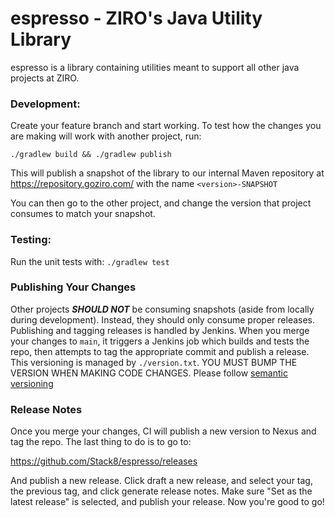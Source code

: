# espresso - ZIRO's Java Utility Library

espresso is a library containing utilities meant to support all other java projects at ZIRO.

### Development:
Create your feature branch and start working. To test how the changes you are making will work with another project, run:
```
./gradlew build && ./gradlew publish
```
This will publish a snapshot of the library to our internal Maven repository at https://repository.goziro.com/ with 
the name `<version>-SNAPSHOT`

You can then go to the other project, and change the version that project consumes to match your snapshot.

### Testing:
Run the unit tests with:
`./gradlew test`

### Publishing Your Changes
Other projects ***SHOULD NOT*** be consuming snapshots (aside from locally during development). Instead, they should only consume
proper releases. Publishing and tagging releases is handled by Jenkins. When you merge your changes to `main`, it triggers a Jenkins
job which builds and tests the repo, then attempts to tag the appropriate commit and publish a release. This versioning is managed by
`./version.txt`. YOU MUST BUMP THE VERSION WHEN MAKING CODE CHANGES. Please follow [semantic versioning](https://semver.org/)

### Release Notes
Once you merge your changes, CI will publish a new version to Nexus and tag the repo. The last thing to do is to go to:

https://github.com/Stack8/espresso/releases

And publish a new release. Click draft a new release, and select your tag, the previous tag, and click generate release notes. 
Make sure "Set as the latest release" is selected, and publish your release. Now you're good to go! 
